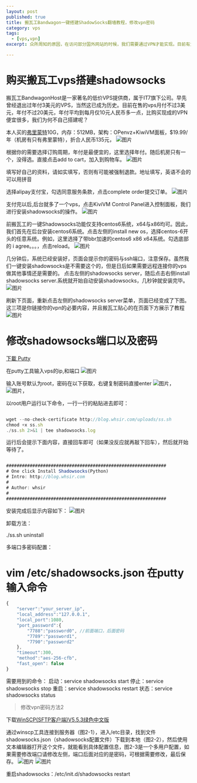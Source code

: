 ```yaml
---
layout: post
published: true
title: 搬瓦工Bandwagon一键搭建ShadowSocks翻墙教程，修改vpn密码
category: vps
tags: 
  - [vps,vpn]
excerpt: 众所周知的原因，在访问部分国外网站的时候，我们需要通过VPN才能实现。目前有大量的VPN服务商可以供我们选择，但是往往不是费用过高就是限制过多，服务不稳定，还需要担心服务提供商跑路等问题。其实目前来讲，个人自行搭建ShadowSocks的门槛已经很低了，网上有大量的教程可供参考，但是仍然不够简单明了。跟大家介绍一下，低成本搭建Shadowsocks VPN实现翻墙

---
```



# 购买搬瓦工vps搭建shadowsocks

搬瓦工BandwagonHost是一家著名的低价VPS提供商，属于IT7旗下公司。早先曾经退出过年付3美元的VPS，当然这已成为历史。目前在售的vps月付不过3美元，年付不过20美元，年付平均到每月仅10元人民币多一点，比购买现成的VPN便宜很多，我们为何不自己搭建呢？

本人买的[弗里蒙特](https://bwh1.net/cart.php?a=confproduct&i=0)10G，内存：512MB，架构：OPenvz+KiwiVM面板，$19.99/年（机房有只有弗里蒙特），折合人民币135元，
![图片]({{site.baseurl}}/assets/vps/1.jpg)

根据你的需要选择订购周期，年付是最便宜的，这里选择年付。随后机房只有一个，没得选。直接点击add to cart，加入到购物车。
![图片]({{site.baseurl}}/assets/vps/2.jpg)

填写好自己的资料，请如实填写，否则有可能被强制退款。地址填写，英语不会的可以用拼音

选择alipay支付宝，勾选同意服务条款，点击complete order提交订单。
![图片]({{site.baseurl}}/assets/vps/3.jpg)

支付完以后,后台就多了一个vps，点击KiviVM Control Panel进入控制面板，我们进行安装shadowsocks的操作。
![图片]({{site.baseurl}}/assets/vps/4.jpg)

前搬瓦工的一键Shadowsocks功能仅支持centos6系统，x64与x86均可。因此，我们首先在后台安装centos6系统。点击左侧的install new os，选择centos-6开头的任意系统。例如，这里选择了带bbr加速的centos6 x86 x64系统。勾选底部的 i agree。。。，点击reload。
![图片]({{site.baseurl}}/assets/vps/5.jpg)

几分钟后，系统已经安装好，页面会提示你的密码与ssh端口，注意保存。虽然我们一键安装shadowsocks是不需要这个的，但是日后如果需要远程连接你的vps做其他事情还是需要的。
点击左侧的shadowsocks server，随后点击右侧install shadowsocks server.系统就开始自动安装shadowsocks，几秒钟就安装完毕。
![图片]({{site.baseurl}}/assets/vps/6.jpg)

刷新下页面，重新点击左侧的shadowsocks server菜单，页面已经变成了下图。这三项是你链接你的vpn的必要内容，并且搬瓦工贴心的在页面下方展示了教程
![图片]({{site.baseurl}}/assets/vps/7.jpg)


# 修改shadowsocks端口以及密码

[下載 Putty](https://www.chiark.greenend.org.uk/~sgtatham/putty/)

在putty工具输入vps的ip,和端口
![图片]({{site.baseurl}}/assets/vps/8.jpg)

输入账号默认为root，密码在以下获取，右键复制密码直接enter
![图片]({{site.baseurl}}/assets/vps/10.jpg)，
![图片]({{site.baseurl}}/assets/vps/9.jpg)，

以root用户运行以下命令，一行一行的粘贴进去即可：

```javascript

wget --no-check-certificate http://blog.whsir.com/uploads/ss.sh
chmod +x ss.sh
./ss.sh 2>&1 | tee shadowsocks.log

```

运行后会提示下面内容，直接回车即可（如果没反应就再敲下回车），然后就开始等待了。

```javascript

#############################################################
# One click Install Shadowsocks(Python)
# Intro: http://blog.whsir.com
#
# Author: whsir
#
#############################################################

```

安装完成后显示内容如下：
![图片]({{site.baseurl}}/assets/vps/11.jpg)


卸载方法：

./ss.sh uninstall

多端口多密码配置：

# vim /etc/shadowsocks.json 在putty输入命令

```javascript
{
    "server":"your_server_ip",
    "local_address":"127.0.0.1",
    "local_port":1080,
    "port_password":{
        "7788":"password0", //前面端口，后面密码
        "7789":"password1",
        "7790":"password2"
    },
    "timeout":300,
    "method":"aes-256-cfb",
    "fast_open": false
}
```

需要用到的命令：
启动：service shadowsocks start
停止：service shadowsocks stop
重启：service shadowsocks restart
状态：service shadowsocks status

> 修改vpn密码方法2

下载[WinSCP(SFTP客户端)V5.5.3绿色中文版](http://pan.baidu.com/s/1qW0kaLY)

通过winscp工具连接到服务器（图2-1），进入/etc目录，找到文件shadowsocks.json（shadowsocks配置文件）下载到本地（图2-2），然后使用文本编辑器打开这个文件，就能看到具体配置信息，图2-3是一个多用户配置，如果需要修改端口请修改左侧，端口后面对应的是密码，可根据需要修改，最后保存。
![图片]({{site.baseurl}}/assets/vps/12.jpg)
![图片]({{site.baseurl}}/assets/vps/13.jpg)

重启shadowsocks：/etc/init.d/shadowsocks restart